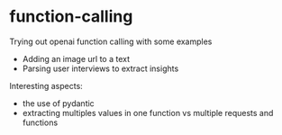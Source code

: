 # function-calling

Trying out openai function calling with some examples

- Adding an image url to a text
- Parsing user interviews to extract insights

Interesting aspects:

- the use of pydantic
- extracting multiples values in one function vs multiple requests and functions
